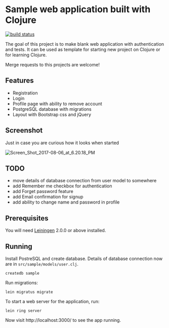 # Sample web application built with Clojure

[![build status](https://gitlab.com/dzaporozhets/clojure-web-application/badges/master/build.svg)](https://gitlab.com/dzaporozhets/clojure-web-application/commits/master)

The goal of this project is to make blank web application with authentication and tests.
It can be used as template for starting new project on Clojure or for learning Clojure.

Merge requests to this projects are welcome!

## Features

* Registration
* Login
* Profile page with ability to remove account
* PostgreSQL database with migrations
* Layout with Bootstrap css and jQuery

## Screenshot

Just in case you are curious how it looks when started

![Screen_Shot_2017-08-06_at_6.20.18_PM](/uploads/6d8ba305b6b5cd7c046ffda55c4ebe16/Screen_Shot_2017-08-06_at_6.20.18_PM.png)

## TODO

* move details of database connection from user model to somewhere
* add Remember me checkbox for authentication
* add Forget password feature
* add Email confirmation for signup
* add ability to change name and password in profile

## Prerequisites

You will need [Leiningen][] 2.0.0 or above installed.

[leiningen]: https://github.com/technomancy/leiningen

## Running

Install PostreSQL and create database. Details of database connection now 
are in `src/sample/models/user.clj`. 

    createdb sample


Run migrations:

    lein migratus migrate


To start a web server for the application, run:

    lein ring server

Now visit http://localhost:3000/ to see the app running.
